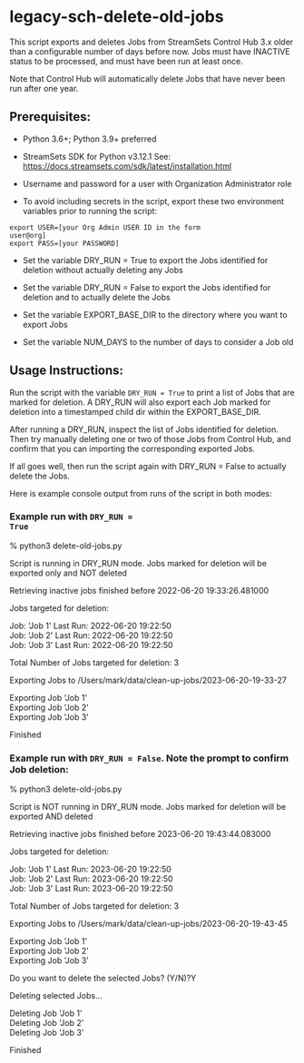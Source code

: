 # legacy-sch-delete-old-jobs

This script exports and deletes Jobs from StreamSets Control Hub 3.x
older than a configurable number of days before now. Jobs must have
INACTIVE status to be processed, and must have been run at least once.

Note that Control Hub will automatically delete Jobs that have never been run after one year.

## Prerequisites:
 - Python 3.6+; Python 3.9+ preferred

 - StreamSets SDK for Python v3.12.1
   See: https://docs.streamsets.com/sdk/latest/installation.html

 - Username and password for a user with Organization Administrator role

 - To avoid including secrets in the script, export these two environment variables
   prior to running the script:
   
<code>export USER=[your Org Admin USER ID in the form user@org]</code><BR>
<code>export PASS=[your PASSWORD]</code>

 - Set the variable DRY_RUN = True to export the Jobs identified for deletion
      without actually deleting any Jobs

 - Set the variable DRY_RUN = False to export the Jobs identified for deletion
      and to actually delete the Jobs

 - Set the variable EXPORT_BASE_DIR to the directory where you want to export Jobs

 - Set the variable NUM_DAYS to the number of days to consider a Job old

## Usage Instructions:

Run the script with the variable <code>DRY_RUN = True</code> to print a list of Jobs that are marked for deletion.
A DRY_RUN will also export each Job marked for deletion into a timestamped child dir within the EXPORT_BASE_DIR.

After running a DRY_RUN, inspect the list of Jobs identified for deletion. Then
try manually deleting one or two of those Jobs from Control Hub, and confirm that 
you can importing the corresponding exported Jobs.

If all goes well, then run the script again with DRY_RUN = False to actually delete the Jobs.

Here is example console output from runs of the script in both modes:

### Example run with <code>DRY_RUN = True</code>

% python3 delete-old-jobs.py

Script is running in DRY_RUN mode.
Jobs marked for deletion will be exported only and NOT deleted

Retrieving inactive jobs finished before 2022-06-20 19:33:26.481000

Jobs targeted for deletion:

Job: 'Job 1'     Last Run: 2022-06-20 19:22:50<BR/>
Job: 'Job 2'     Last Run: 2022-06-20 19:22:50<BR/>
Job: 'Job 3'     Last Run: 2022-06-20 19:22:50<BR/>

Total Number of Jobs targeted for deletion: 3


Exporting Jobs to /Users/mark/data/clean-up-jobs/2023-06-20-19-33-27

Exporting Job 'Job 1'<BR/>
Exporting Job 'Job 2'<BR/>
Exporting Job 'Job 3'<BR/>


Finished


### Example run with <code>DRY_RUN = False</code>. Note the prompt to confirm Job deletion:

% python3 delete-old-jobs.py


Script is NOT running in DRY_RUN mode.
Jobs marked for deletion will be exported AND deleted


Retrieving inactive jobs finished before 2023-06-20 19:43:44.083000

Jobs targeted for deletion:

Job: 'Job 1'     Last Run: 2023-06-20 19:22:50<BR/>
Job: 'Job 2'     Last Run: 2023-06-20 19:22:50<BR/>
Job: 'Job 3'     Last Run: 2023-06-20 19:22:50<BR/>

Total Number of Jobs targeted for deletion: 3


Exporting Jobs to /Users/mark/data/clean-up-jobs/2023-06-20-19-43-45

Exporting Job 'Job 1'<BR/>
Exporting Job 'Job 2'<BR/>
Exporting Job 'Job 3'<BR/>

Do you want to delete the selected Jobs? (Y/N)?Y


Deleting selected Jobs...

Deleting Job 'Job 1'<BR/>
Deleting Job 'Job 2'<BR/>
Deleting Job 'Job 3'<BR/>


Finished
